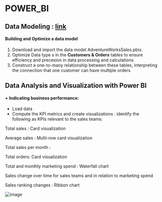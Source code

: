 # POWER_BI

## Data Modeling : [link](https://github.com/hiuuuuuuuu/POWER_BI/blob/main/AdventureWorksSales.pbix)
 #### Building and Optimize a data model
 1. Download and import the data model AdventureWorksSales.pbix.
 2. Optimize Data type s in the **Customers & Orders** tables to ensure efficiency and precesion in data processing and calculations
 3. Construct a one-to-many relationship between these tables, interpreting the connection that one customer can have multiple orders
 
## Data Analysis and Visualization with Power BI
 #### + Indicating business performance: 
 - Load data
 - Compute the KPI metrics and create visualizations :        identify the following as KPIs relevant to the sales teams: 

Total sales : Card visualization

Average sales : Multi-row card visualization

Total sales per month : 

Total orders: Card visualization

Total and monthly marketing spend :  Waterfall chart 

Sales change over time for sales teams and in relation to marketing spend

Sales ranking changes : Ribbon chart

![image](https://github.com/user-attachments/assets/346bc380-7a6b-4b02-8fd4-3a4659ef7642)

